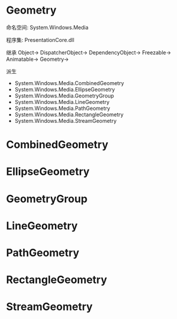 # Geometry
命名空间:
System.Windows.Media

程序集:
PresentationCore.dll

继承
Object->
DispatcherObject->
DependencyObject->
Freezable->
Animatable->
Geometry->

派生
* System.Windows.Media.CombinedGeometry
* System.Windows.Media.EllipseGeometry
* System.Windows.Media.GeometryGroup
* System.Windows.Media.LineGeometry
* System.Windows.Media.PathGeometry
* System.Windows.Media.RectangleGeometry
* System.Windows.Media.StreamGeometry

# CombinedGeometry
# EllipseGeometry
# GeometryGroup
# LineGeometry
# PathGeometry
# RectangleGeometry
# StreamGeometry
